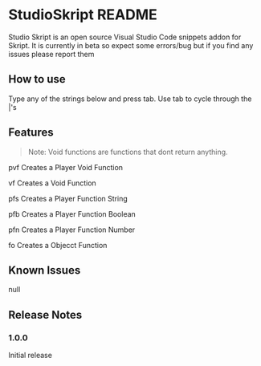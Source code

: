 # StudioSkript README

Studio Skript is an open source Visual Studio Code snippets addon for Skript.
It is currently in beta so expect some errors/bug but if you find any issues please report them

## How to use
Type any of the strings below and press tab.
Use tab to cycle through the |'s 

## Features

> Note: Void functions are functions that dont return anything.

pvf Creates a Player Void Function

vf Creates a Void Function

pfs Creates a Player Function String

pfb Creates a Player Function Boolean

pfn Creates a Player Function Number

fo Creates a Objecct Function


## Known Issues

null

## Release Notes

### 1.0.0

Initial release

